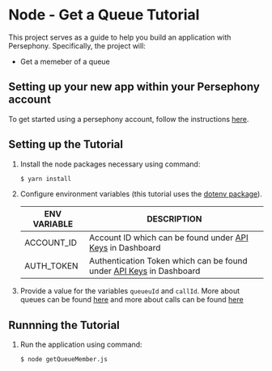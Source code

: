 # Node - Get a Queue Tutorial

This project serves as a guide to help you build an application with Persephony. Specifically, the project will:

- Get a memeber of a queue

## Setting up your new app within your Persephony account

To get started using a persephony account, follow the instructions [here](https://persephony-docs.readme.io/docs/getting-started-with-persephony).

## Setting up the Tutorial

1. Install the node packages necessary using command:

   ```bash
   $ yarn install
   ```

2. Configure environment variables (this tutorial uses the [dotenv package](https://www.npmjs.com/package/dotenv)).

   | ENV VARIABLE            | DESCRIPTION                                                                                                                                                                             |
   | ----------------------- | --------------------------------------------------------------------------------------------------------------------------------------------------------------------------------------- |
   | ACCOUNT_ID              | Account ID which can be found under [API Keys](https://www.persephony.com/dashboard/portal/account/authentication) in Dashboard                                                         |
   | AUTH_TOKEN              | Authentication Token which can be found under [API Keys](https://www.persephony.com/dashboard/portal/account/authentication) in Dashboard                                               |

3. Provide a value for the variables `queueuId` and `callId`. More about queues can be found [here](https://docs.persephony.com/reference/queues-1) and more about calls can be found [here](https://docs.persephony.com/reference/calls-1)

## Runnning the Tutorial

1. Run the application using command:

   ```bash
   $ node getQueueMember.js
   ```

